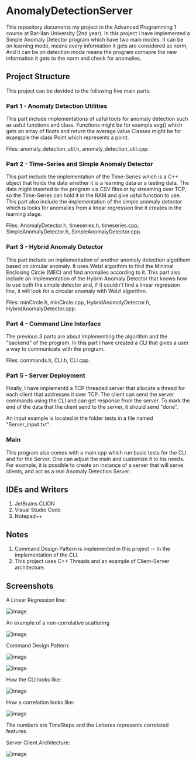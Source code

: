 # AnomalyDetectionServer

This repository documents my project in the Advanced Programming 1 course at Bar-Ilan University (2nd year).
In this project I have implemented a Simple Anomaly Detector program which have two main modes. It can be on learning mode, means every information it gets are considered as norm, And it can be on detection mode means the program comapre the new information it gets to the norm and check for anomalies.

## Project Structure

This project can be devided to the following five main parts:

### Part 1 - Anomaly Detection Utilities

This part include implementations of usful tools for anomaly detection such as usful functions and class.
Functions might be for example avg() which gets an array of floats and return the average value
Classes might be for exampple the class Point which represents a point.

Files: anomaly_detection_util.h, anomaly_detection_util.cpp.

### Part 2 - Time-Series and Simple Anomaly Detector

This part include the implementation of the Time-Series which is a C++ object that holds the data whether it is a learning data or a testing data. The data might inserted to the program via CSV files or by streaming over TCP, so the Time-Series can hold it in the RAM and give usful function to use.
This part also include the implementation of the simple anomaly detector which is looks for anomalies from a linear regression line it creates in the learning stage.

Files: AnomalyDetector.h, timeseries.h, timeseries.cpp, SimpleAnomalyDetector.h, SimpleAnomalyDetector.cpp.

### Part 3 - Hybrid Anomaly Detector

This part include an implementation of another anomaly detection algotihem based on circular anomaly. It uses Welzl algorihtm to find the Minimal Enclosing Circle (MEC) and find anomalies according to it.
This part also include an implementation of the Hybrin Anomaly Detector that knows how to use both the simple detector and, if it couldn't find a linear regression line, it will look for a circular anomaly with Welzl algorithm.

Files:  minCircle.h, minCircle.cpp, HybridAnomalyDetector.h, HybridAnomalyDetector.cpp.

### Part 4 - Command Line Interface

The previous 3 parts are about implementing the algorithm and the "backend" of the program.
In this part I have created a CLI that gives a user a way to communicate with the program.

Files: commands.h, CLI.h, CLI.cpp.

### Part 5 - Server Deployment

Finally, I have implementd a TCP threaded server that allocate a thread for each client that addresses it over TCP.
The client can send the server commands using the CLI and can get response from the server.
To mark the end of the data that the client send to the server, it should send "done".

An input example is located in the folder tests in a file named "Server_input.txt".

### Main

This program also comes with a main.cpp which run basic tests for the CLI and for the Server.
One can adjust the main and customize it to his needs. For example, it is possible to create an instance of a server that will serve clients, and act as a real Anomaly Detection Server.

## IDEs and Writers

1. JetBrains CLION
2. Visual Studio Code
3. Notepad++

## Notes

1. Command Design Pattern is implemented in this project -- In the implementation of the CLI.
2. This project uses C++ Threads and an example of Client-Server architecture.

## Screenshots

A Linear Regression line:

![image](https://user-images.githubusercontent.com/72878018/121783670-a7871180-cbb8-11eb-8139-a0c5c0cbc3a4.png)


An example of a non-correlative scattering

![image](https://user-images.githubusercontent.com/72878018/121783689-c38ab300-cbb8-11eb-90ae-57da2055987b.png)


Command Design Pattern:

![image](https://user-images.githubusercontent.com/72878018/121783737-00ef4080-cbb9-11eb-86fa-1727fa95790b.png)

![image](https://user-images.githubusercontent.com/72878018/121783764-2da35800-cbb9-11eb-82ce-c0190786ec8e.png)


How the CLI looks like:

![image](https://user-images.githubusercontent.com/72878018/121783776-414ebe80-cbb9-11eb-9865-65b7429107aa.png)


How a correlation looks like:

![image](https://user-images.githubusercontent.com/72878018/121783802-64796e00-cbb9-11eb-9ec4-a0d5b697d9a8.png)

The numbers are TimeSteps and the Letteres represents correlated features.


Server Client Architecture:

![image](https://user-images.githubusercontent.com/72878018/121783836-968ad000-cbb9-11eb-875f-b5ea9d2cff9f.png)
